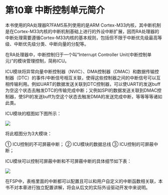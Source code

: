 # 第10章 中断控制单元简介

本书使用的RA处理器R7FAM5系列使用的是ARM Cortex-M33内核，其中断机制是在Cortex-M33内核的中断机制基础上进行的外设中断扩展，因而RA处理器的中断处理需要遵循Cortex-M33内核的基本规则，包括但不限于中断优先级最高等级、中断优先级分类、中断向量的分配等。

在RA处理器中，中断控制归于一个叫“Interrupt Controller Unit(中断控制单元)”的模块管理控制，简称ICU。

ICU模块将异常向量中断控制器（NVIC）、DMA控制器（DMAC）和数据传输控制器（DTC）的事件/中断信号相互关联，使得这些控制器之间的中断信号可以互相传输利用。例如UART的数据发送关联到DTC控制器，可以使UART的发送buff为空这个状态去触发DTC的传输完成中断；又例如SPI的数据发送关联到DMAC控制器，使SPI的发送buff为空这个状态去触发DMA的发送完成中断，等等等等诸如此类。

ICU模块的框图如下图所示：

![](http://photos.100ask.net/renesas-docs/DShanMCU_RA6M5/object_oriented_module_programming_method_in_ARM_embedded_system/chapter-10/image1.png)

将此框图分为3大模块：

① ICU控制的不可屏蔽中断；
② ICU模块的数据总线
③ ICU控制的可屏蔽中断；

ICU模块可以控制可屏蔽中断和不可屏蔽中断的具体细节如下表：

![](http://photos.100ask.net/renesas-docs/DShanMCU_RA6M5/object_oriented_module_programming_method_in_ARM_embedded_system/chapter-10/image2.png)

在FSP中，表格里面的中断都可以配置且可以和用户自定义的中断函数相关联，本书不对本章进行独立配置讲解，将会从后文的实际外设驱动开发中来说明。